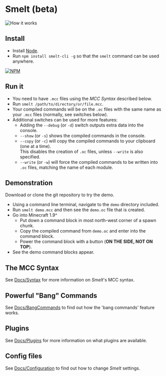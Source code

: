 Smelt (beta)
==================

![How it works](./demo/smelt-demo.gif)

Install
-------
* Install [Node](https://nodejs.org).
* Run `npm install smelt-cli -g` so that the `smelt` command can be used anywhere.

[![NPM](https://nodei.co/npm/one_command.png?downloads=true)](https://nodei.co/npm/one_command/)

Run it
------
* You need to have `.mcc` files using the *MCC Syntax* described below.
* Run `smelt /path/to/directory/or/file.mcc`.
* Your compiled commands will be on the `.oc` files with the same name as your `.mcc` files (normally, see switches below).
* Additional switches can be used for more features:
	* Adding the `--debug` (or `-d`) switch outputs extra data into the console.
	* `--show` (or `-s`) shows the compiled commands in the console.
	* `--copy` (or `-c`) will copy the compiled commands to your clipboard (one at a time).
	<br /> This disables the creation of `.oc` files, unless `--write` is also specified.
	* `--write` (or `-w`) will force the compiled commands to be written into `.oc` files, matching the name of each module.

Demonstration
-------------

Download or clone the git repository to try the demo.

* Using a command line terminal, navigate to the `demo` directory included.
* Run `smelt demo.mcc` and then see the `demo.oc` file that is created.
* Go into Minecraft 1.9^
    * Put down a command block in most north-west corner of a spawn chunk.
	* Copy the compiled command from `demo.oc` and enter into the command block.
	* Power the command block with a button (**ON THE SIDE, NOT ON TOP**).
* See the demo command blocks appear.

The MCC Syntax
------------

See [Docs/Syntax](Docs/Syntax.md) for more information on *Smelt*'s MCC syntax.


Powerful "Bang" Commands
------------------------

See [Docs/BangCommands](Docs/BangCommands.md) to find out how the 'bang commands' feature works.

Plugins
-------

See [Docs/Plugins](Docs/Plugins.md) for more information on what plugins are available.

Config files
------------

See [Docs/Configuration](Docs/Configuration.md) to find out how to change *Smelt* settings.